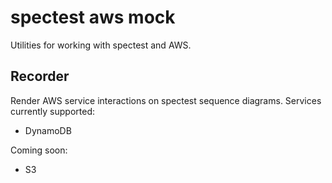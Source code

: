 # spectest aws mock
Utilities for working with spectest and AWS.

## Recorder

Render AWS service interactions on spectest sequence diagrams. Services currently supported:

- DynamoDB

Coming soon:

- S3
